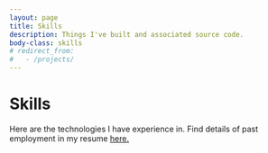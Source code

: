 ```yaml
---
layout: page
title: Skills
description: Things I've built and associated source code.
body-class: skills
# redirect_from:
#   - /projects/
---
```


# Skills

<div class="tout tout--secondary">
<p> Here are the technologies I have experience in. Find details of past employment in my resume <a href="https://drive.google.com/file/d/1FtsqfEGkxXgcLETegz7227zdJFWPPXEO/view?usp=sharing" target="_blank">here.</a></p> 

<!-- or mini applications -->
</div> 

<div class="chart"></div>
<!-- <script src="https://d3js.org/d3.v3.min.js" charset="utf-8"></script> -->
<script src="https://cdnjs.cloudflare.com/ajax/libs/d3/4.2.2/d3.min.js"></script>
<script src="/scripts/bubble.js"></script>

